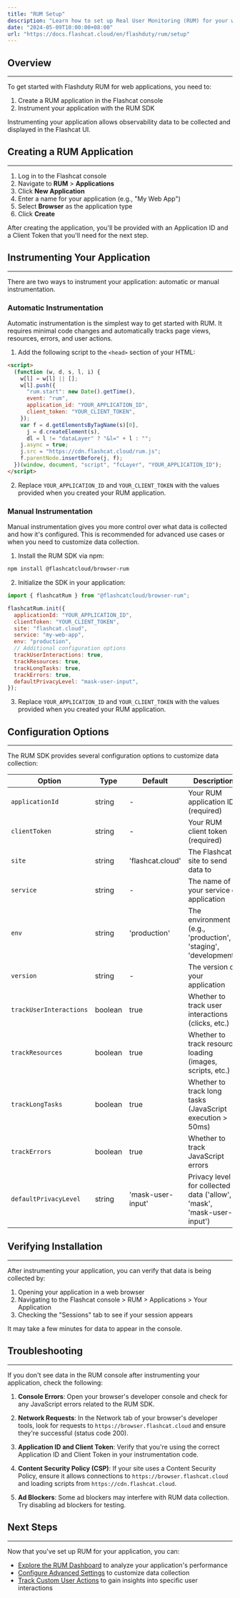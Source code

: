 ```yaml
---
title: "RUM Setup"
description: "Learn how to set up Real User Monitoring (RUM) for your web applications to track performance and user experience."
date: "2024-05-09T10:00:00+08:00"
url: "https://docs.flashcat.cloud/en/flashduty/rum/setup"
---
```


## Overview

---

To get started with Flashduty RUM for web applications, you need to:

1. Create a RUM application in the Flashcat console
2. Instrument your application with the RUM SDK

Instrumenting your application allows observability data to be collected and displayed in the Flashcat UI.

## Creating a RUM Application

---

1. Log in to the Flashcat console
2. Navigate to **RUM** > **Applications**
3. Click **New Application**
4. Enter a name for your application (e.g., "My Web App")
5. Select **Browser** as the application type
6. Click **Create**

After creating the application, you'll be provided with an Application ID and a Client Token that you'll need for the next step.

## Instrumenting Your Application

---

There are two ways to instrument your application: automatic or manual instrumentation.

### Automatic Instrumentation

Automatic instrumentation is the simplest way to get started with RUM. It requires minimal code changes and automatically tracks page views, resources, errors, and user actions.

1. Add the following script to the `<head>` section of your HTML:

```html
<script>
  (function (w, d, s, l, i) {
    w[l] = w[l] || [];
    w[l].push({
      "rum.start": new Date().getTime(),
      event: "rum",
      application_id: "YOUR_APPLICATION_ID",
      client_token: "YOUR_CLIENT_TOKEN",
    });
    var f = d.getElementsByTagName(s)[0],
      j = d.createElement(s),
      dl = l != "dataLayer" ? "&l=" + l : "";
    j.async = true;
    j.src = "https://cdn.flashcat.cloud/rum.js";
    f.parentNode.insertBefore(j, f);
  })(window, document, "script", "fcLayer", "YOUR_APPLICATION_ID");
</script>
```

2. Replace `YOUR_APPLICATION_ID` and `YOUR_CLIENT_TOKEN` with the values provided when you created your RUM application.

### Manual Instrumentation

Manual instrumentation gives you more control over what data is collected and how it's configured. This is recommended for advanced use cases or when you need to customize data collection.

1. Install the RUM SDK via npm:

```bash
npm install @flashcatcloud/browser-rum
```

2. Initialize the SDK in your application:

```javascript
import { flashcatRum } from "@flashcatcloud/browser-rum";

flashcatRum.init({
  applicationId: "YOUR_APPLICATION_ID",
  clientToken: "YOUR_CLIENT_TOKEN",
  site: "flashcat.cloud",
  service: "my-web-app",
  env: "production",
  // Additional configuration options
  trackUserInteractions: true,
  trackResources: true,
  trackLongTasks: true,
  trackErrors: true,
  defaultPrivacyLevel: "mask-user-input",
});
```

3. Replace `YOUR_APPLICATION_ID` and `YOUR_CLIENT_TOKEN` with the values provided when you created your RUM application.

## Configuration Options

---

The RUM SDK provides several configuration options to customize data collection:

| Option                  | Type    | Default           | Description                                                           |
| ----------------------- | ------- | ----------------- | --------------------------------------------------------------------- |
| `applicationId`         | string  | -                 | Your RUM application ID (required)                                    |
| `clientToken`           | string  | -                 | Your RUM client token (required)                                      |
| `site`                  | string  | 'flashcat.cloud'  | The Flashcat site to send data to                                     |
| `service`               | string  | -                 | The name of your service or application                               |
| `env`                   | string  | 'production'      | The environment (e.g., 'production', 'staging', 'development')        |
| `version`               | string  | -                 | The version of your application                                       |
| `trackUserInteractions` | boolean | true              | Whether to track user interactions (clicks, etc.)                     |
| `trackResources`        | boolean | true              | Whether to track resource loading (images, scripts, etc.)             |
| `trackLongTasks`        | boolean | true              | Whether to track long tasks (JavaScript execution > 50ms)             |
| `trackErrors`           | boolean | true              | Whether to track JavaScript errors                                    |
| `defaultPrivacyLevel`   | string  | 'mask-user-input' | Privacy level for collected data ('allow', 'mask', 'mask-user-input') |

## Verifying Installation

---

After instrumenting your application, you can verify that data is being collected by:

1. Opening your application in a web browser
2. Navigating to the Flashcat console > RUM > Applications > Your Application
3. Checking the "Sessions" tab to see if your session appears

It may take a few minutes for data to appear in the console.

## Troubleshooting

---

If you don't see data in the RUM console after instrumenting your application, check the following:

1. **Console Errors**: Open your browser's developer console and check for any JavaScript errors related to the RUM SDK.

2. **Network Requests**: In the Network tab of your browser's developer tools, look for requests to `https://browser.flashcat.cloud` and ensure they're successful (status code 200).

3. **Application ID and Client Token**: Verify that you're using the correct Application ID and Client Token in your instrumentation code.

4. **Content Security Policy (CSP)**: If your site uses a Content Security Policy, ensure it allows connections to `https://browser.flashcat.cloud` and loading scripts from `https://cdn.flashcat.cloud`.

5. **Ad Blockers**: Some ad blockers may interfere with RUM data collection. Try disabling ad blockers for testing.

## Next Steps

---

Now that you've set up RUM for your application, you can:

- [Explore the RUM Dashboard](https://docs.flashcat.cloud/en/flashduty/rum/exploring-rum-data) to analyze your application's performance
- [Configure Advanced Settings](https://docs.flashcat.cloud/en/flashduty/rum/advanced-configuration) to customize data collection
- [Track Custom User Actions](https://docs.flashcat.cloud/en/flashduty/rum/tracking-user-actions) to gain insights into specific user interactions
